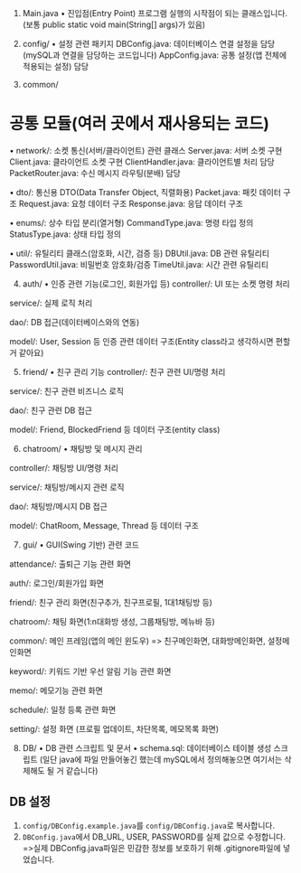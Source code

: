1) Main.java
•	진입점(Entry Point)
프로그램 실행의 시작점이 되는 클래스입니다.(보통 public static void main(String[] args)가 있음)


2) config/
•	설정 관련 패키지
DBConfig.java: 데이터베이스 연결 설정을 담당(mySQL과 연결을 담당하는 코드입니다)
AppConfig.java: 공통 설정(앱 전체에 적용되는 설정) 담당


3) common/
#	공통 모듈(여러 곳에서 재사용되는 코드)

•	network/:
소켓 통신(서버/클라이언트) 관련 클래스
Server.java: 서버 소켓 구현
Client.java: 클라이언트 소켓 구현
ClientHandler.java: 클라이언트별 처리 담당
PacketRouter.java: 수신 메시지 라우팅(분배) 담당

• dto/:
통신용 DTO(Data Transfer Object, 직렬화용)
Packet.java: 패킷 데이터 구조
Request.java: 요청 데이터 구조
Response.java: 응답 데이터 구조

•	enums/:
상수 타입 분리(열거형)
CommandType.java: 명령 타입 정의
StatusType.java: 상태 타입 정의

•	util/:
유틸리티 클래스(암호화, 시간, 검증 등)
DBUtil.java: DB 관련 유틸리티
PasswordUtil.java: 비밀번호 암호화/검증
TimeUtil.java: 시간 관련 유틸리티


4) auth/
•	인증 관련 기능(로그인, 회원가입 등)
controller/:
UI 또는 소켓 명령 처리

service/:
실제 로직 처리

dao/:
DB 접근(데이터베이스와의 연동)

model/:
User, Session 등 인증 관련 데이터 구조(Entity class라고 생각하시면 편할 거 같아요)


5) friend/
•	친구 관리 기능
controller/:
친구 관련 UI/명령 처리

service/:
친구 관련 비즈니스 로직

dao/:
친구 관련 DB 접근

model/:
Friend, BlockedFriend 등 데이터 구조(entity class)


6) chatroom/
•	채팅방 및 메시지 관리

controller/:
채팅방 UI/명령 처리

service/:
채팅방/메시지 관련 로직

dao/:
채팅방/메시지 DB 접근

model/:
ChatRoom, Message, Thread 등 데이터 구조 


7) gui/
•	GUI(Swing 기반) 관련 코드

attendance/:
출퇴근 기능 관련 화면

auth/:
로그인/회원가입 화면

friend/:
친구 관리 화면(친구추가, 친구프로필, 1대1채팅방 등)

chatroom/:
채팅 화면(1:n대화방 생성, 그룹채팅방, 메뉴바 등)

common/:
메인 프레임(앱의 메인 윈도우) => 친구메인화면, 대화방메인화면, 설정메인화면

keyword/:
키워드 기반 우선 알림 기능 관련 화면

memo/:
메모기능 관련 화면

schedule/:
일정 등록 관련 화면

setting/:
설정 화면 (프로필 업데이트, 차단목록, 메모목록 화면)


8) DB/
•	DB 관련 스크립트 및 문서
•	schema.sql:
데이터베이스 테이블 생성 스크립트 (일단 java에 파일 만들어놓긴 했는데 mySQL에서 정의해놓으면 여기서는 삭제해도 될 거 같습니다)

## DB 설정
1. `config/DBConfig.example.java`를 `config/DBConfig.java`로 복사합니다.
2. `DBConfig.java`에서 DB_URL, USER, PASSWORD를 실제 값으로 수정합니다.
=>실제 DBConfig.java파일은 민감한 정보를 보호하기 위해 .gitignore파일에 넣었습니다.

